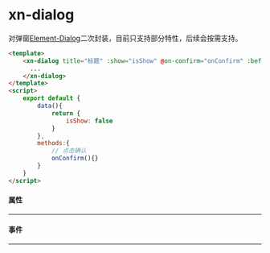 # xn-dialog
对弹窗[Element-Dialog](https://element.eleme.cn/#/zh-CN/component/dialog)二次封装，目前只支持部分特性，后续会按需支持。

``` html vue
<template>
    <xn-dialog title="标题" :show="isShow" @on-confirm="onConfirm" :before-close="()=>{isShow = false}">
      ...
    </xn-dialog>
</template>
<script>
    export default {
        data(){
            return {
                isShow: false
            }
        },
        methods:{
            // 点击确认
            onConfirm(){}
        }
    }
</script>
```



#### 属性
---
<api :list="list"></api>

 #### 事件
 ---
 <api :list="list1"></api>

<script>
   export default {
        data(){
            return {
                list:[
                    {query:'show',desc:'是否显示弹窗',type:'boolean',options:'true/false',default:'false'},
                    {query:'title',desc:'标题',type:'string',options:'-',default:'-'},
                    {query:'before-close',desc:'关闭前的回调，会暂停 Dialog 的关闭',type:'function',options:'function(done)，done 用于关闭 Dialog',default:'-'},
                    {query:'top',desc:'距离顶部的距离',type:'string',options:'-',default:'15vh'},
                    {query:'append-to-body',desc:'Dialog 自身是否插入至 body 元素上。嵌套的 Dialog 必须指定该属性并赋值为 true',type:'boolean',options:'true/false',default:'false'},
                    {query:'show-confirm',desc:'是否显示确认按钮',type:'boolean',options:'true/false',default:'true'},
                    {query:'show-confirm',desc:'是否显示确认按钮',type:'boolean',options:'true/false',default:'true'},
                    {query:'confirm-text',desc:'确认按钮的文案',type:'string',options:'-',default:'确认'},
                    {query:'drag',desc:'是否开启拖拽',type:'boolean',options:'true/false',default:'false'},
                    {query:'size',desc:'窗口的尺寸',type:'string',options:'内置了4个尺寸，满足大部分需求，mini/small/medium/large 对应 320/560/720/960',default:'small'},
                    {query:'width',desc:'窗口的自定义尺寸',type:'string',options:'优先级高于size',default:'-'},
                ],
                list1:[
                    {query:'on-configm',desc:'点击确认的回调',type:'function',options:'-',default:'-'},
                    {query:'on-open',desc:'打开窗口的回调',type:'function',options:'-',default:'-'},
                    {query:'on-opened',desc:'窗口渲染完成的回调',type:'function',options:'-',default:'-'},
                ]
            }
        }
    }
</script>